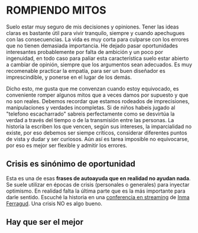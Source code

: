 # ROMPIENDO MITOS

Suelo estar muy seguro de mis decisiones y opiniones. Tener las ideas claras es bastante útil para vivir tranquilo, siempre y cuando apechugues con las consecuencias. La vida es muy corta para culparse con los errores que no tienen demasiada importancia. He dejado pasar oportunidades interesantes probablemente por falta de ambición y un poco por ingenuidad, en todo caso para paliar esta característica suelo estar abierto a cambiar de opinión, siempre que los argumentos sean adecuados. Es muy recomenable practicar la empatía, para ser un buen diseñador es imprescindible, y ponerse en el lugar de los demás.

Dicho esto, me gusta que me convenzan cuando estoy equivocado, es conveniente romper algunos mitos que a veces damos por supuesto y que no son reales. Debemos recordar que estamos rodeados de imprecisiones, manipulaciones y verdades incompletas. Si de niños habeis jugado al "telefono escacharrado" sabreis perfectamente como se desvirtúa la verdad a través del tiempo o de la transmisión entre las personas. La historia la escriben los que vencen, según sus intereses, la imparcialidad no existe, por eso debemos ser siempe críticos, considerar diferentes puntos de vista y dudar y ser curiosos. Aún así es tarea imposible no equivocarse, por eso es mejor ser flexible y admitir los errores.

## Crisis es sinónimo de oportunidad

Esta es una de esas **frases de autoayuda que en realidad no ayudan nada**. Se suele utilizar en épocas de crisis \(personales o generales\) para inyectar optimismo. En realidad falta la última parte que es la más importante para darle sentido. Escuché la historia en una [conferencia en streaming](http://www.innova-bilbao.com/ponencia-inma-ferragud/) de [Inma Ferragud](https://twitter.com/inmaferragud). Una crisis NO es algo bueno.

## Hay que ser el mejor



